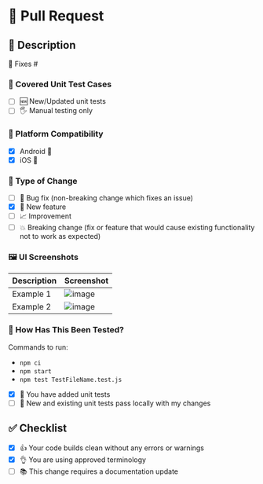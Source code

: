 # 🚀 Pull Request

## 📝 Description

<!-- 
Please include a summary of the change and which issue it fixes. 
List any dependencies that are required for this change. 
-->

🔧 Fixes # 

### 🧪 Covered Unit Test Cases

<!-- 
Were unit test cases recorded for this fix, or was it only a manual testing application?
Please specify if tests were written for this, or if it was manual testing only. 
-->

- [ ] 🆕 New/Updated unit tests
- [ ] 🖐️ Manual testing only

### 📱 Platform Compatibility

<!-- 
Please confirm the platforms in which this change has been tested. 
-->

- [x] Android 🤖
- [x] iOS 🍏

### 🔄 Type of Change

<!-- 
Please tick the box that is relevant to this PR. 
-->

- [ ] 🐛 Bug fix (non-breaking change which fixes an issue)
- [x] 🎁 New feature
- [ ] 📈 Improvement
- [ ] 💥 Breaking change (fix or feature that would cause existing functionality not to work as expected)

### 🖼️ UI Screenshots

<!-- 
If your changes have affected the UI, please attach screenshots demonstrating the changes. 
-->

| Description | Screenshot |
| ----------- | ---------- |
| Example 1   | ![image](url_here) |
| Example 2   | ![image](url_here) |

### 🧪 How Has This Been Tested?

<!-- 
Please describe the tests that you ran to verify your changes. 
Provide instructions so we can reproduce. 
List any relevant details for your test configuration.
-->

Commands to run:

- `npm ci`
- `npm start`
- `npm test TestFileName.test.js`

- [x] 🧾 You have added unit tests
- [ ] 🏁 New and existing unit tests pass locally with my changes

## ✅ Checklist

- [x] 👍 Your code builds clean without any errors or warnings
- [x] 👌 You are using approved terminology
- [ ] 📚 This change requires a documentation update
